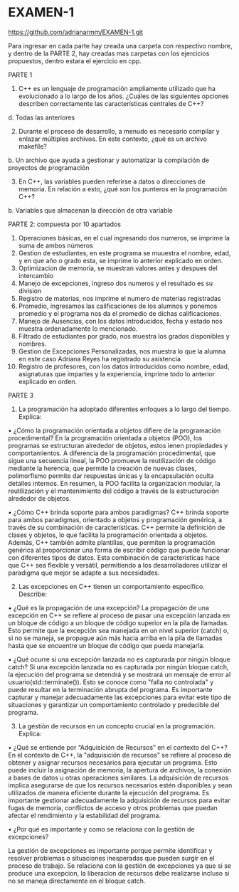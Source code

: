 # EXAMEN-1
https://github.com/adrianarmm/EXAMEN-1.git

Para ingresar en cada parte hay creada una carpeta con respectivo nombre, y dentro de la PARTE 2, hay creadas mas carpetas con los ejercicios propuestos, dentro estara el ejercicio en cpp.

PARTE 1
1. C++ es un lenguaje de programación ampliamente utilizado que ha evolucionado a lo largo de los años. ¿Cuáles de las siguientes opciones describen correctamente las características centrales de C++?

d. Todas las anteriores

2. Durante el proceso de desarrollo, a menudo es necesario compilar y enlazar múltiples archivos. En este contexto, ¿qué es un archivo makefile?

b. Un archivo que ayuda a gestionar y automatizar la compilación de proyectos de programación

3. En C++, las variables pueden referirse a datos o direcciones de memoria. En relación a esto, ¿qué son los punteros en la programación C++?

b. Variables que almacenan la dirección de otra variable


PARTE 2:  compuesta por 10 apartados
1. Operaciones básicas, en el cual ingresando dos numeros, se imprime la suma de ambos números
2. Gestion de estudiantes, en este programa se muuestra el nombre, edad, y en que año o grado esta, se imprime lo anterior explicado en orden.
3.  Optimizacion de memoria, se muestran valores antes y despues del intercambio
4. Manejo de excepciones, ingreso dos numeros y el resultado es su division
5. Registro de materias, nos imprime el numero de materias registradas
6. Promedio, ingresamos las calificaciones de los alumnos y ponemos promedio y el programa nos da el promedio de dichas calificaciones.
7. Manejo de Ausencias, con los datos introducidos, fecha y estado nos muestra ordenadamente lo mencionado.
8. Filtrado de estudiantes por grado, nos muestra los grados disponibles y nombres.
9. Gestion de Excepciones Personalizadas, nos muestra lo que la alumna en este caso Adriana Reyes ha registrado su asistencia
10. Registro de profesores, con los datos introducidos como nombre, edad, asignaturas que impartes y la experiencia, imprime todo lo anterior explicado en orden.

PARTE 3 
1.	La programación ha adoptado diferentes enfoques a lo largo del tiempo. Explica:

•	¿Cómo la programación orientada a objetos difiere de la programación procedimental?
En la programación orientada a objetos (POO), los programas se estructuran alrededor de objetos, estos ienen propiedades y comportamientos. A diferencia de la programación procedimental, que sigue una secuencia lineal, la POO promueve la reutilización de código mediante la herencia, que permite la creación de nuevas clases, polimorfismo permite dar respuestas únicas y la encapsulación oculta detalles internos. En resumen, la POO facilita la organización modular, la reutilización y el mantenimiento del código a través de la estructuración alrededor de objetos.


•	¿Cómo C++ brinda soporte para ambos paradigmas?
C++ brinda soporte para ambos paradigmas, orientado a objetos y programación genérica, a través de su combinación de características. 
C++ permite la definición de clases y objetos, lo que facilita la programación orientada a objetos. 
Además, C++ también admite plantillas, que permiten la programación genérica al proporcionar una forma de escribir código que puede funcionar con diferentes tipos de datos. Esta combinación de características hace que C++ sea flexible y versátil, permitiendo a los desarrolladores utilizar el paradigma que mejor se adapte a sus necesidades.

2. Las excepciones en C++ tienen un comportamiento específico. Describe:

•   ¿Qué es la propagación de una excepción?
La propagación de una excepción en C++ se refiere al proceso de pasar una excepción lanzada en un bloque de código a un bloque de código superior en la pila de llamadas. Esto permite que la excepción sea manejada en un nivel superior (catch) o, si no se maneja, se propague aún más hacia arriba en la pila de llamadas hasta que se encuentre un bloque de código que pueda manejarla.

•   ¿Qué ocurre si una excepción lanzada no es capturada por ningún bloque catch?
Si una excepción lanzada no es capturada por ningún bloque catch, la ejecución del programa se detendrá y se mostrará un mensaje de error al usuario(std::terminate()). Esto se conoce como "falla no controlada" y puede resultar en la terminación abrupta del programa. Es importante capturar y manejar adecuadamente las excepciones para evitar este tipo de situaciones y garantizar un comportamiento controlado y predecible del programa. 

3.	La gestión de recursos en un concepto crucial en la programación. Explica:  

•	¿Qué se entiende por “Adquisición de Recursos” en el contexto del C++?
En el contexto de C++, la "adquisición de recursos" se refiere al proceso de obtener y asignar recursos necesarios para ejecutar un programa. Esto puede incluir la asignación de memoria, la apertura de archivos, la conexión a bases de datos u otras operaciones similares. La adquisición de recursos implica asegurarse de que los recursos necesarios estén disponibles y sean utilizados de manera eficiente durante la ejecución del programa. Es importante gestionar adecuadamente la adquisición de recursos para evitar fugas de memoria, conflictos de acceso y otros problemas que puedan afectar el rendimiento y la estabilidad del programa.

•	¿Por qué es importante y como se relaciona con la gestión  de excepciones?

La gestión de excepciones es importante porque permite identificar y resolver problemas o situaciones inesperadas que pueden surgir en el proceso de trabajo. Se relaciona con la gestión de excepciones ya que si se produce una excepcion, la liberacion de recursos debe realizarse incluso si no se maneja directamente en el bloque catch.

